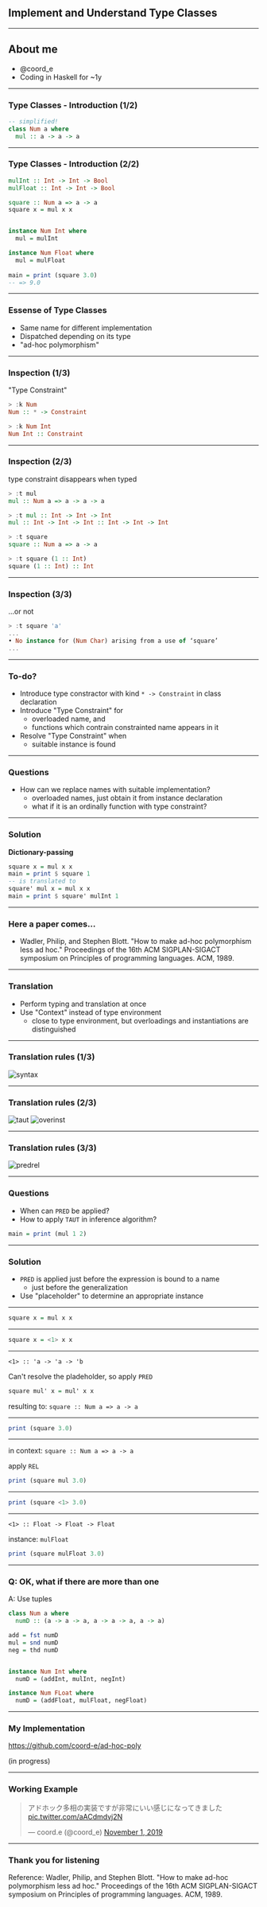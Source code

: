 ## Implement and Understand Type Classes

---

## About me

- @coord\_e
- Coding in Haskell for ~1y

---

### Type Classes - Introduction (1/2)

```haskell
-- simplified!
class Num a where
  mul :: a -> a -> a
```

---

### Type Classes - Introduction (2/2)

```haskell
mulInt :: Int -> Int -> Bool
mulFloat :: Int -> Int -> Bool

square :: Num a => a -> a
square x = mul x x


instance Num Int where
  mul = mulInt

instance Num Float where
  mul = mulFloat
  
main = print (square 3.0)
-- => 9.0
```

---

### Essense of Type Classes

- Same name for different implementation
- Dispatched depending on its type
- "ad-hoc polymorphism"

---

### Inspection (1/3)

"Type Constraint"

```haskell
> :k Num
Num :: * -> Constraint

> :k Num Int
Num Int :: Constraint
```

---

### Inspection (2/3)

type constraint disappears when typed

```haskell
> :t mul
mul :: Num a => a -> a -> a

> :t mul :: Int -> Int -> Int
mul :: Int -> Int -> Int :: Int -> Int -> Int

> :t square
square :: Num a => a -> a

> :t square (1 :: Int)
square (1 :: Int) :: Int
```

---

### Inspection (3/3)

...or not

```haskell
> :t square 'a'
...
• No instance for (Num Char) arising from a use of ‘square’
...
```

---

### To-do?

- Introduce type constractor with kind `* -> Constraint` in class declaration
- Introduce "Type Constraint" for
  * overloaded name, and
  * functions which contrain constrainted name appears in it
- Resolve "Type Constraint" when
  * suitable instance is found

---

### Questions

- How can we replace names with suitable implementation?
  * overloaded names, just obtain it from instance declaration
  * what if it is an ordinally function with type constraint?
  
---

### Solution

**Dictionary-passing**

```haskell
square x = mul x x
main = print $ square 1
-- is translated to
square' mul x = mul x x
main = print $ square' mulInt 1
```

---

### Here a paper comes...

- Wadler, Philip, and Stephen Blott. "How to make ad-hoc polymorphism less ad hoc." Proceedings of the 16th ACM SIGPLAN-SIGACT symposium on Principles of programming languages. ACM, 1989.

---

### Translation

- Perform typing and translation at once
- Use "Context" instead of type environment
  * close to type environment, but overloadings and instantiations are distinguished

---

### Translation rules (1/3)

![syntax](syntax.png)

---

### Translation rules (2/3)

![taut](taut.png)
![overinst](overinst.png)

---

### Translation rules (3/3)

![predrel](predrel.png)

---

### Questions

- When can `PRED` be applied?
- How to apply `TAUT` in inference algorithm?

```haskell
main = print (mul 1 2)
```

---

### Solution

- `PRED` is applied just before the expression is bound to a name
  * just before the generalization
- Use "placeholder" to determine an appropriate instance

---

```haskell
square x = mul x x
```

---

```haskell
square x = <1> x x
```

---

`<1> :: 'a -> 'a -> 'b`

Can't resolve the pladeholder, so apply `PRED`

```haskell
square mul' x = mul' x x
```

resulting to: `square :: Num a => a -> a`

---

```haskell
print (square 3.0)
```

---

in context: `square :: Num a => a -> a`

apply `REL`

```haskell
print (square mul 3.0)
```

---

```haskell
print (square <1> 3.0)
```

---

`<1> :: Float -> Float -> Float`

instance: `mulFloat`

```haskell
print (square mulFloat 3.0)
```

---

### Q: OK, what if there are more than one

A: Use tuples

```haskell
class Num a where
  numD :: (a -> a -> a, a -> a -> a, a -> a) 

add = fst numD
mul = snd numD
neg = thd numD


instance Num Int where
  numD = (addInt, mulInt, negInt) 

instance Num FLoat where
  numD = (addFloat, mulFloat, negFloat) 
```

---

### My Implementation

https://github.com/coord-e/ad-hoc-poly

(in progress)

---

### Working Example

<blockquote class="twitter-tweet"><p lang="ja" dir="ltr">アドホック多相の実装ですが非常にいい感じになってきました <a href="https://t.co/aACdmdvj2N">pic.twitter.com/aACdmdvj2N</a></p>&mdash; coord.e (@coord_e) <a href="https://twitter.com/coord_e/status/1190204100727562240?ref_src=twsrc%5Etfw">November 1, 2019</a></blockquote> <script async src="https://platform.twitter.com/widgets.js" charset="utf-8"></script>

---

### Thank you for listening

Reference: Wadler, Philip, and Stephen Blott. "How to make ad-hoc polymorphism less ad hoc." Proceedings of the 16th ACM SIGPLAN-SIGACT symposium on Principles of programming languages. ACM, 1989.
